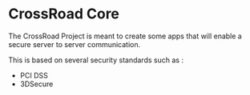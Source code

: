 # CrossRoad Core

The CrossRoad Project is meant to create some apps that will enable a secure server to server communication.

This is based on several security standards such as : 

* PCI DSS
* 3DSecure

